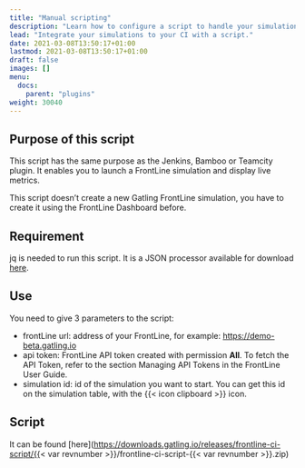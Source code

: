 ```yaml
---
title: "Manual scripting"
description: "Learn how to configure a script to handle your simulations."
lead: "Integrate your simulations to your CI with a script."
date: 2021-03-08T13:50:17+01:00
lastmod: 2021-03-08T13:50:17+01:00
draft: false
images: []
menu:
  docs:
    parent: "plugins"
weight: 30040
---
```


## Purpose of this script

This script has the same purpose as the Jenkins, Bamboo or Teamcity plugin. It enables you to launch a FrontLine simulation and display live metrics.

This script doesn’t create a new Gatling FrontLine simulation, you have to create it using the FrontLine Dashboard before.

## Requirement

jq is needed to run this script. It is a JSON processor available for download [here](https://stedolan.github.io/jq/download/).

## Use

You need to give 3 parameters to the script:

- frontLine url: address of your FrontLine, for example: https://demo-beta.gatling.io
- api token: FrontLine API token created with permission **All**. To fetch the API Token, refer to the section Managing API Tokens in the FrontLine User Guide.
- simulation id: id of the simulation you want to start. You can get this id on the simulation table, with the {{< icon clipboard >}} icon.

## Script

It can be found [here](https://downloads.gatling.io/releases/frontline-ci-script/{{< var revnumber >}}/frontline-ci-script-{{< var revnumber >}}.zip)
